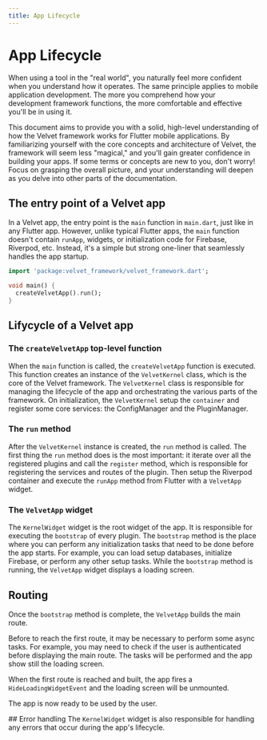 ```yaml
---
title: App Lifecycle
---
```


# App Lifecycle

When using a tool in the "real world", you naturally feel more confident when you understand how it operates. The same principle applies to mobile application development. The more you comprehend how your development framework functions, the more comfortable and effective you'll be in using it.

This document aims to provide you with a solid, high-level understanding of how the Velvet framework works for Flutter mobile applications. By familiarizing yourself with the core concepts and architecture of Velvet, the framework will seem less "magical," and you'll gain greater confidence in building your apps. If some terms or concepts are new to you, don't worry! Focus on grasping the overall picture, and your understanding will deepen as you delve into other parts of the documentation.

## The entry point of a Velvet app

In a Velvet app, the entry point is the `main` function in `main.dart`, just like in any Flutter app. However, unlike typical Flutter apps, the `main` function doesn't contain `runApp`, widgets, or initialization code for Firebase, Riverpod, etc. Instead, it's a simple but strong one-liner that seamlessly handles the app startup.

```dart
import 'package:velvet_framework/velvet_framework.dart';

void main() {
  createVelvetApp().run();
}
```

## Lifycycle of a Velvet app

### The `createVelvetApp` top-level function

When the `main` function is called, the `createVelvetApp` function is executed. This function creates an instance of the `VelvetKernel` class, which is the core of the Velvet framework. The `VelvetKernel` class is responsible for managing the lifecycle of the app and orchestrating the various parts of the framework. On initialization, the `VelvetKernel` setup the `container` and register some core services: the ConfigManager and the PluginManager.

### The `run` method

After the `VelvetKernel` instance is created, the `run` method is called. The first thing the `run` method does is the most important: it iterate over all the registered plugins and call the `register` method, which is responsible for registering the services and routes of the plugin. Then setup the Riverpod container and execute the `runApp` method from Flutter with a `VelvetApp` widget.

### The `VelvetApp` widget

The `KernelWidget` widget is the root widget of the app. It is responsible for executing the `bootstrap` of every plugin. The `bootstrap` method is the place where you can perform any initialization tasks that need to be done before the app starts. For example, you can load setup databases, initialize Firebase, or perform any other setup tasks. While the `bootstrap` method is running, the `VelvetApp` widget displays a loading screen.

## Routing
Once the `bootstrap` method is complete, the `VelvetApp` builds the main route.

Before to reach the first route, it may be necessary to perform some async tasks. For example, you may need to check if the user is authenticated before displaying the main route. The tasks will be performed and the app show still the loading screen.

When the first route is reached and built, the app fires a `HideLoadingWidgetEvent` and the loading screen will be unmounted.

The app is now ready to be used by the user.

## Error handling
The `KernelWidget` widget is also responsible for handling any errors that occur during the app's lifecycle. 